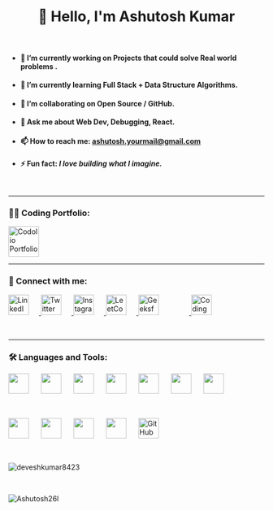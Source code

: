 <div align="center">
  <h1>👋 Hello, I'm Ashutosh Kumar</h1>
</div>

<br>
<ul>
  <li><h4>🎯 I’m currently working on <strong> Projects that could solve Real world problems .</strong></h4></li>
  <li><h4>🌱 I’m currently learning <strong>Full Stack + Data Structure Algorithms.</strong></h4></li>
  <li><h4>🤝 I’m collaborating on <strong>Open Source / GitHub.</strong></h4></li>
  <li><h4>💬 Ask me about <strong>Web Dev, Debugging, React.</strong></h4></li>
  <li><h4>📫 How to reach me: <a href="mailto:aksmba2611@gmail.com">ashutosh.yourmail@gmail.com</a></h4></li>
  <li><h4>⚡ Fun fact: <i>I love building what I imagine.</i></h4></li>
</ul>
<br>

---

### 👨‍💻 Coding Portfolio:

  <a href="https://codolio.com/profile/Ashutosh26l" target="_blank">
    <img src="https://codolio.com/codolio_assets/codolio.svg" width="60" alt="Codolio Portfolio" />
  </a>
<br>

---

<h3>📱 Connect with me:</h3>

<p align="left">
  <!-- LinkedIn -->
  <a href="https://www.linkedin.com/in/ashutosh-kumar-singh-linkedaccount/" target="_blank">
    <img src="https://cdn.jsdelivr.net/gh/devicons/devicon/icons/linkedin/linkedin-original.svg" width="40" alt="LinkedIn" style="margin-right: 20px;" />
  </a>

  <!-- Twitter -->
  <a href="https://x.com/Ashutosh26l" target="_blank">
    <img src="https://img.icons8.com/color/48/twitter--v1.png" width="40" alt="Twitter" style="margin-right: 20px;" />
  </a>

  <!-- Instagram -->
  <a href="https://www.instagram.com/ashutosh26l/" target="_blank">
    <img src="https://img.icons8.com/fluency/48/instagram-new.png" width="40" alt="Instagram" style="margin-right: 20px;" />
  </a>

  <!-- LeetCode -->
<a href="https://leetcode.com/u/Ashutosh26l/" target="_blank">
  <img src="https://upload.wikimedia.org/wikipedia/commons/1/19/LeetCode_logo_black.png" width="40" alt="LeetCode" style="margin-right: 20px;" />
</a>


  <!-- GeeksforGeeks -->
  <a href="https://auth.geeksforgeeks.org/user/ashutosh26l/" target="_blank">
    <img src="https://upload.wikimedia.org/wikipedia/commons/4/43/GeeksforGeeks.svg" width="40" alt="GeeksforGeeks" style="margin-right: 60px;" />
  </a>

  <!-- Coding Ninjas -->
  <a href="https://www.codingninjas.com/studio/profile/TheAshutosh" target="_blank">
    <img src="https://avatars.githubusercontent.com/u/88321750?s=280&v=4" width="40" alt="CodingNinjas" />
  </a>
</p>

<br>

---

### 🛠️ Languages and Tools:

<!-- Languages & Frameworks -->
<p align="left">
  <img src="https://cdn.jsdelivr.net/gh/devicons/devicon/icons/c/c-original.svg" width="40" style="margin-right: 20px;" />
  <img src="https://cdn.jsdelivr.net/gh/devicons/devicon/icons/java/java-original.svg" width="40" style="margin-right: 20px;" />
  <img src="https://cdn.jsdelivr.net/gh/devicons/devicon/icons/javascript/javascript-original.svg" width="40" style="margin-right: 20px;" />
  <img src="https://cdn.jsdelivr.net/gh/devicons/devicon/icons/react/react-original.svg" width="40" style="margin-right: 20px;" />
  <img src="https://cdn.jsdelivr.net/gh/devicons/devicon/icons/nodejs/nodejs-original.svg" width="40" style="margin-right: 20px;" />
  <img src="https://cdn.jsdelivr.net/gh/devicons/devicon/icons/spring/spring-original.svg" width="40" style="margin-right: 20px;" />
  <img src="https://www.svgrepo.com/show/499816/database.svg" width="40" style="margin-right: 20px;" />
</p>
<br>
<!-- Dev Tools -->
<p align="left">
  <img src="https://cdn.jsdelivr.net/gh/devicons/devicon/icons/html5/html5-original.svg" width="40" style="margin-right: 20px;" />
  <img src="https://cdn.jsdelivr.net/gh/devicons/devicon/icons/css3/css3-original.svg" width="40" style="margin-right: 20px;" />
  <img src="https://img.icons8.com/color/48/tailwindcss.png" width="40" style="margin-right: 20px;" />
  <img src="https://cdn.jsdelivr.net/gh/devicons/devicon/icons/git/git-original.svg" width="40" style="margin-right: 20px;" />
  <img src="https://img.icons8.com/ios-filled/50/ffffff/github.png" width="40" alt="GitHub White Logo" />
</p>
<br>

<!-- Top Languages -->
<p><img align="center" src="https://github-readme-stats.vercel.app/api/top-langs?username=ashutosh26l&show_icons=true&locale=en&layout=compact&theme=dark" alt="deveshkumar8423" /></p>


<br>

<!-- GitHub Streak -->
<p>
  <img align="center" src="https://github-readme-streak-stats.herokuapp.com/?user=Ashutosh26l" alt="Ashutosh26l" />
</p>


